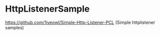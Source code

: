 # HttpListenerSample
https://github.com/1iveowl/Simple-Http-Listener-PCL (Simple httplistener samples)
